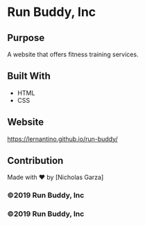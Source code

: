 # Run Buddy, Inc

## Purpose
A website that offers fitness training services. 

## Built With
* HTML
* CSS

## Website
https://lernantino.github.io/run-buddy/

## Contribution
Made with ❤️ by [Nicholas Garza]

### ©️2019 Run Buddy, Inc 
### ©️2019 Run Buddy, Inc 
